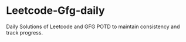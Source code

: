# Leetcode-Gfg-daily
Daily Solutions of Leetcode and GFG POTD to maintain consistency and track progress.
